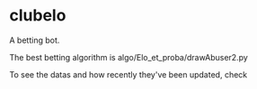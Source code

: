 # clubelo

A betting bot.

The best betting algorithm is algo/Elo_et_proba/drawAbuser2.py 

To see the datas and how recently they've been updated, check 
